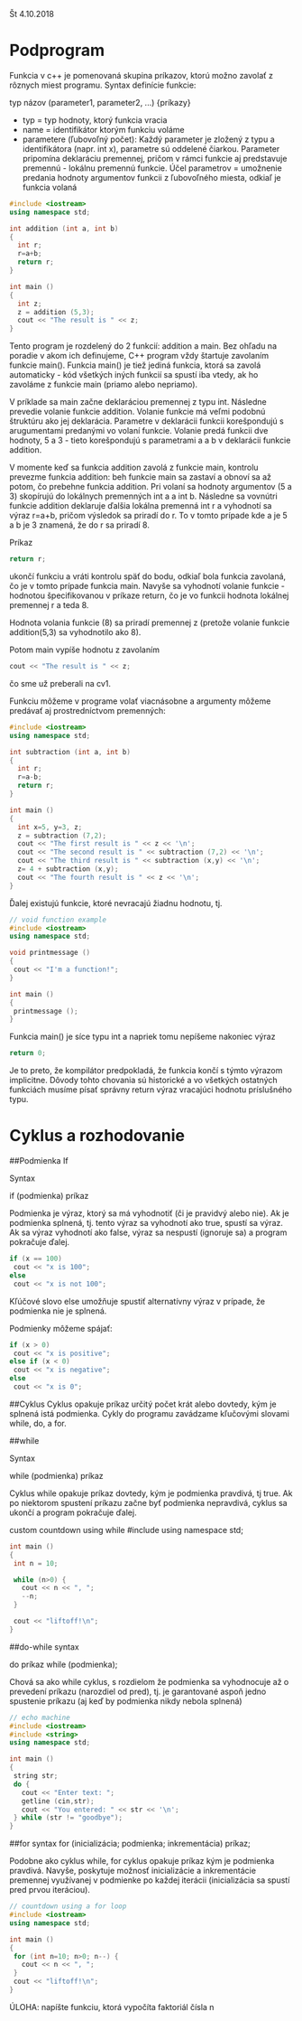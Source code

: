 Št 4.10.2018

# Podprogram

Funkcia v c++ je pomenovaná skupina príkazov, ktorú možno zavolať z rôznych miest programu.
Syntax definície funkcie:

typ názov (parameter1, parameter2, ...) {príkazy}

- typ = typ hodnoty, ktorý funkcia vracia
- name = identifikátor ktorým funkciu voláme 
- parametere (ľubovoľný počet): Každý parameter je zložený z typu a identifikátora (napr. int x), parametre sú oddelené čiarkou.
Parameter pripomína deklaráciu premennej, pričom v rámci funkcie aj predstavuje premennú - lokálnu premennú funkcie.
Účel parametrov = umožnenie predania hodnoty argumentov funkcii z ľubovoľného miesta, odkiaľ je funkcia volaná

```c++
#include <iostream>
using namespace std;

int addition (int a, int b)
{
  int r;
  r=a+b;
  return r;
}

int main ()
{
  int z;
  z = addition (5,3);
  cout << "The result is " << z;
}
```

Tento program je rozdelený do 2 funkcií: addition a main. Bez ohľadu na poradie v akom ich definujeme, C++ program vždy 
štartuje zavolaním funkcie main(). Funkcia main() je tiež jediná funkcia, ktorá sa zavolá automaticky - kód všetkých iných 
funkcií sa spustí iba vtedy, ak ho zavoláme z funkcie main (priamo alebo nepriamo).

V príklade sa main začne deklaráciou premennej z typu int. Následne prevedie volanie funkcie addition. Volanie funkcie má veľmi 
podobnú štruktúru ako jej deklarácia. Parametre v deklarácii funkcii korešpondujú s arugumentami predanými vo volaní funkcie.
Volanie predá funkcii dve hodnoty, 5 a 3 - tieto korešpondujú s parametrami a a b v deklarácii funkcie addition.

V momente keď sa funkcia addition zavolá z funkcie main, kontrolu prevezme funkcia addition: beh funkcie main sa zastaví a obnoví
sa až potom, čo prebehne funkcia addition. Pri volaní sa hodnoty argumentov (5 a 3) skopírujú do lokálnych premenných
int a a int b. Následne sa vovnútri funkcie addition deklaruje ďalšia lokálna premenná int r a vyhodnotí sa výraz r=a+b, pričom
výsledok sa priradí do r. To v tomto prípade kde a je 5 a b je 3 znamená, že do r sa priradí 8.

Príkaz

```c++
return r;
```

ukončí funkciu a vráti kontrolu späť do bodu, odkiaľ bola funkcia zavolaná, čo je v tomto prípade funkcia main. Navyše sa vyhodnotí
volanie funkcie - hodnotou špecifikovanou v príkaze return, čo je vo funkcii hodnota lokálnej premennej r a teda 8.

Hodnota volania funkcie (8) sa priradí premennej z (pretože volanie funkcie addition(5,3) sa vyhodnotilo ako 8).

Potom main vypíše hodnotu z zavolaním 

```c++
cout << "The result is " << z;
```
čo sme už preberali na cv1.

Funkciu môžeme v programe volať viacnásobne a argumenty môžeme predávať aj prostredníctvom premenných:

```c++
#include <iostream>
using namespace std;

int subtraction (int a, int b)
{
  int r;
  r=a-b;
  return r;
}

int main ()
{
  int x=5, y=3, z;
  z = subtraction (7,2);
  cout << "The first result is " << z << '\n';
  cout << "The second result is " << subtraction (7,2) << '\n';
  cout << "The third result is " << subtraction (x,y) << '\n';
  z= 4 + subtraction (x,y);
  cout << "The fourth result is " << z << '\n';
}
```
 Ďalej existujú funkcie, ktoré nevracajú žiadnu hodnotu, tj.
 
 ```c++
 // void function example
#include <iostream>
using namespace std;

void printmessage ()
{
  cout << "I'm a function!";
}

int main ()
{
  printmessage ();
}
```

Funkcia main()  je síce typu int a napriek tomu nepíšeme nakoniec výraz
```c++
return 0;
```
Je to preto, že kompilátor predpokladá, že funkcia končí s týmto výrazom implicitne. Dôvody tohto chovania sú historické
a vo všetkých ostatných funkciách musíme písať správny return výraz vracajúci hodnotu príslušného typu.


# Cyklus a rozhodovanie
##Podmienka If

Syntax

if (podmienka) príkaz 

Podmienka je výraz, ktorý sa má vyhodnotiť (či je pravidvý alebo nie).
Ak je podmienka splnená, tj. tento výraz sa vyhodnotí ako true, spustí sa výraz. 
Ak sa výraz vyhodnotí ako false, výraz sa nespustí (ignoruje sa) a program pokračuje ďalej.
 
 ```c++
 if (x == 100)
  cout << "x is 100";
else
  cout << "x is not 100";
  ```
  
Kľúčové slovo else umožňuje spustiť alternatívny výraz v prípade, že podmienka nie je splnená.

Podmienky môžeme spájať:
 ```c++
if (x > 0)
  cout << "x is positive";
else if (x < 0)
  cout << "x is negative";
else
  cout << "x is 0";
 ```
 
 
 
 ##Cyklus
 Cyklus opakuje príkaz určitý počet krát alebo dovtedy, kým je splnená istá podmienka.
 Cykly do programu zavádzame kľučovými slovami while, do, a for.
 
##while 

Syntax 

while (podmienka) príkaz
 
 Cyklus while opakuje príkaz dovtedy, kým je podmienka pravdivá, tj true. Ak po niektorom spustení príkazu začne byť podmienka 
 nepravdivá, cyklus sa ukončí  a program pokračuje ďalej.

 custom countdown using while
#include <iostream>
using namespace std;
 ```c++
int main ()
{
  int n = 10;

  while (n>0) {
    cout << n << ", ";
    --n;
  }

  cout << "liftoff!\n";
}
``` 

##do-while 
syntax

do príkaz while (podmienka);


Chová sa ako while cyklus, s rozdielom že podmienka sa vyhodnocuje až o prevedení príkazu (narozdiel od pred), tj. je garantované
aspoň jedno spustenie príkazu (aj keď by podmienka nikdy nebola splnená)
 ```c++
// echo machine
#include <iostream>
#include <string>
using namespace std;

int main ()
{
  string str;
  do {
    cout << "Enter text: ";
    getline (cin,str);
    cout << "You entered: " << str << '\n';
  } while (str != "goodbye");
}
  ```
 ##for
 syntax
 for (inicializácia; podmienka; inkrementácia) príkaz;
 
 Podobne ako cyklus while, for cyklus opakuje príkaz kým je podmienka pravdivá. Navyše, poskytuje možnosť inicializácie a 
 inkrementácie premennej využívanej v podmienke po každej iterácii (inicializácia sa spustí pred prvou iteráciou). 
 
 ```c++
 // countdown using a for loop
#include <iostream>
using namespace std;

int main ()
{
  for (int n=10; n>0; n--) {
    cout << n << ", ";
  }
  cout << "liftoff!\n";
}
```
 
  
 



ÚLOHA: napíšte funkciu, ktorá vypočíta faktoriál čísla n



